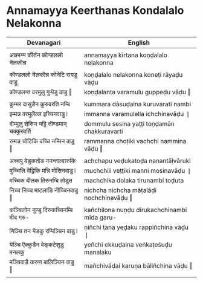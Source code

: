 # Annamayya Keerthanas Kondalalo Nelakonna

| Devanagari | English |
| ------ | ------ |
|  |  |
| अन्नमय्य कीर्तन कॊण्डललो नॆलकॊन्न   | annamayya kīrtana koṇḍalalo nelakonna   |
|  |  |
| कॊण्डललो नॆलकॊन्न कोनेटि रायडु वाडु   | koṇḍalalo nelakonna koneṭi rāyaḍu vāḍu   |
| कॊण्डलन्त वरमुलु गुप्पॆडु वाडु ‖   | koṇḍalanta varamulu guppeḍu vāḍu ‖   |
|  |  |
| कुम्मर दासुडैन कुरुवरति नम्बि   | kummara dāsuḍaina kuruvarati nambi   |
| इम्मन्न वरमुलॆल्ल इच्चिनवाडु ❘   | immanna varamulella ichchinavāḍu ❘   |
| दॊम्मुलु सेसिन यट्टि तॊण्डमान् चक्कुरवर्ति   | dommulu sesina yaṭṭi toṇḍamān chakkuravarti   |
| रम्मन्न चोटिकि वच्चि नम्मिन वाडु ‖   | rammanna choṭiki vachchi nammina vāḍu ‖   |
|  |  |
| अच्चपु वेडुकतोड ननन्ताल्वारुकि   | achchapu veḍukatoḍa nanantāḻvāruki   |
| मुच्चिलि वॆट्टिकि मन्नि मोसिनवाडु ❘   | muchchili veṭṭiki manni mosinavāḍu ❘   |
| मच्चिक दॊलक तिरुनम्बि तोडुत   | machchika dolaka tirunambi toḍuta   |
| निच्च निच्च माटलाडि नॊच्चिनवाडु ‖   | nichcha nichcha māṭalāḍi nochchinavāḍu ‖   |
|  |  |
| कञ्चिलोन नुण्डु दिरुकच्चिनम्बि मीद गरु-   | kañchilona nuṇḍu dirukachchinambi mīda garu-   |
| णिञ्चि तन यॆडकु रप्पिञ्चिन वाडु ❘   | ṇiñchi tana yeḍaku rappiñchina vāḍu ❘   |
| यॆञ्चि ऎक्कुडैन वेङ्कटेशुडु मनलकु   | yeñchi ekkuḍaina veṅkaṭeśuḍu manalaku   |
| मञ्चिवाडै करुण बालिञ्चिन वाडु ‖   | mañchivāḍai karuṇa bāliñchina vāḍu ‖   |
|  |  |
